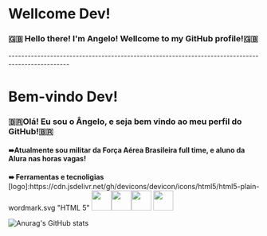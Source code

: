 <h1>Wellcome Dev!</h1>
<h3 aling="center">🇬🇧 Hello there! I'm Angelo! Wellcome to my GitHub profile!🇬🇧 </h3>
-------------------------------------------------------------------------------------------------
<h1>Bem-vindo Dev!</h1>
<h3 aling="center">🇧🇷Olá! Eu sou o Ângelo, e seja bem vindo ao meu perfil do GitHub!🇧🇷</h3>
 <h4 style="margin-bottom:2px;">➠Atualmente sou militar da Força Aérea Brasileira full time, e aluno da Alura nas horas vagas!</h2>
 <h4 style="margin-bottom:2px;">➠ Ferramentas e tecnoligias</h2>
[logo]:https://cdn.jsdelivr.net/gh/devicons/devicon/icons/html5/html5-plain-wordmark.svg "HTML 5"
<img src="https://cdn.jsdelivr.net/gh/devicons/devicon/icons/visualstudio/visualstudio-plain.svg" width="40" height="40"/><img src="https://cdn.jsdelivr.net/gh/devicons/devicon/icons/wordpress/wordpress-plain.svg" width="40" height="40"/><img src="https://cdn.jsdelivr.net/gh/devicons/devicon/icons/css3/css3-original.svg" width="40" height="40"/>
<img src="https://cdn.jsdelivr.net/gh/devicons/devicon/icons/javascript/javascript-plain.svg" width="40" height="40"/>     
     
</br>

![Anurag's GitHub stats](https://github-readme-stats.vercel.app/api?username=Anbfer&show_icons=true&theme=dark)



<!---
Anbfer/Anbfer is a ✨ special ✨ repository because its `README.md` (this file) appears on your GitHub profile.
You can click the Preview link to take a look at your changes.
https://github.com/adam-p/markdown-here/wiki/Markdown-Cheatsheet#blockquotes
--->
